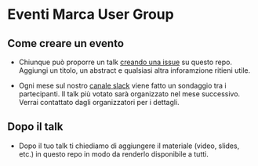 # Eventi Marca User Group

## Come creare un evento

* Chiunque può proporre un talk [creando una issue](https://github.com/m-u-g/eventi/issues/new) su questo repo. Aggiungi un titolo, un abstract e qualsiasi altra inforamzione ritieni utile.

* Ogni mese sul nostro [canale slack](https://mug-slack-inviter.herokuapp.com/) viene fatto un sondaggio tra i partecipanti. Il talk più votato sarà organizzato nel mese successivo. Verrai contattato dagli organizzatori per i dettagli.

## Dopo il talk

* Dopo il tuo talk ti chiediamo di aggiungere il materiale (video, slides, etc.) in questo repo in modo da renderlo disponibile a tutti.


